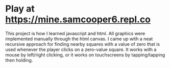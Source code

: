 # Play at https://mine.samcooper6.repl.co

This project is how I learned javascript and html. All graphics were implemented manually through the html canvas.
I came up with a neat recursive approach for finding nearby squares with a value of zero that is used whenever the player clicks on a zero-value square. It works with a mouse by left/right clicking, or it works on touchscreens by tapping/tapping then holding.
